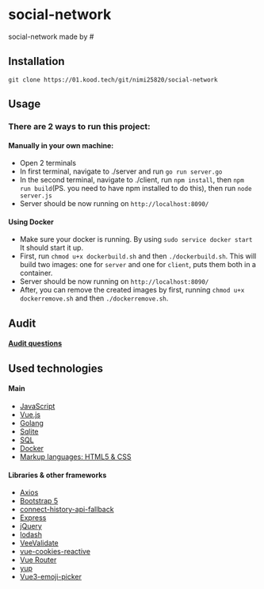 # social-network

social-network made by #

## Installation
```
git clone https://01.kood.tech/git/nimi25820/social-network
```

## Usage
### There are 2 ways to run this project:
#### Manually in your own machine:
- Open 2 terminals
- In first terminal, navigate to ./server and run ```go run server.go```
- In the second terminal, navigate to ./client, run ```npm install```, then ```npm run build```(PS. you need to have npm installed to do this), then run ```node server.js```
- Server should be now running on ```http://localhost:8090/```
#### Using Docker
- Make sure your docker is running. By using ```sudo service docker start``` It should start it up.
- First, run ```chmod u+x dockerbuild.sh``` and then ```./dockerbuild.sh```. This will build two images: one for `server` and one for `client`, puts them both in a container.
- Server should be now running on ```http://localhost:8090/```
- After, you can remove the created images by first, running ```chmod u+x dockerremove.sh``` and then ```./dockerremove.sh```.

## Audit
#### [Audit questions](https://github.com/01-edu/public/tree/master/subjects/social-network/audit#functional)
## Used technologies
#### Main
- [JavaScript](https://www.javascript.com/)
- [Vue.js](https://vuejs.org/)
- [Golang](https://go.dev/)
- [Sqlite](https://www.sqlite.org/index.html)
- [SQL](https://en.wikipedia.org/wiki/SQL)
- [Docker](https://www.docker.com/)
- [Markup languages: HTML5 & CSS](https://en.wikipedia.org/wiki/Markup_language)
#### Libraries & other frameworks
- [Axios](https://axios-http.com/)
- [Bootstrap 5](https://getbootstrap.com/)
- [connect-history-api-fallback](https://www.npmjs.com/package/connect-history-api-fallback)
- [Express](https://expressjs.com/)
- [jQuery](https://jquery.com/)
- [lodash](https://lodash.com/)
- [VeeValidate](https://vee-validate.logaretm.com/v4/)
- [vue-cookies-reactive](https://www.npmjs.com/package/vue-cookies-reactive)
- [Vue Router](https://router.vuejs.org/)
- [yup](https://github.com/jquense/yup)
- [Vue3-emoji-picker](https://www.npmjs.com/package/vue3-emoji-picker?activeTab=explore)

